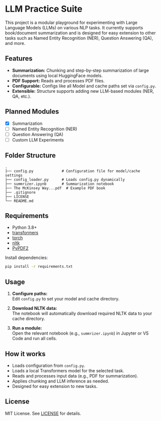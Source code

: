 # LLM Practice Suite

This project is a modular playground for experimenting with Large Language Models (LLMs) on various NLP tasks. It currently supports book/document summarization and is designed for easy extension to other tasks such as Named Entity Recognition (NER), Question Answering (QA), and more.

## Features

- **Summarization:** Chunking and step-by-step summarization of large documents using local HuggingFace models.
- **PDF Support:** Reads and processes PDF files.
- **Configurable:** Configs like all Model and cache paths set via `config.py`.
- **Extensible:** Structure supports adding new LLM-based modules (NER, QA, etc.).

## Planned Modules

- [x] Summarization
- [ ] Named Entity Recognition (NER)
- [ ] Question Answering (QA)
- [ ] Custom LLM Experiments

## Folder Structure

```
.
├── config.py             # Configuration file for model/cache settings
├── config_loader.py      # Loads config.py dynamically
├── summrizer.ipynb       # Summarization notebook
├── The McKinsey Way...pdf  # Example PDF book
├── .gitignore
├── LICENSE
└── README.md
```

## Requirements

- Python 3.8+
- [transformers](https://huggingface.co/transformers/)
- [torch](https://pytorch.org/)
- [nltk](https://www.nltk.org/)
- [PyPDF2](https://pypi.org/project/PyPDF2/)

Install dependencies:
```bash
pip install -r requirements.txt
```

## Usage

1. **Configure paths:**  
   Edit `config.py` to set your model and cache directory.

2. **Download NLTK data:**  
   The notebook will automatically download required NLTK data to your cache directory.

3. **Run a module:**  
   Open the relevant notebook (e.g., `summrizer.ipynb`) in Jupyter or VS Code and run all cells.



## How it works

- Loads configuration from `config.py`.
- Loads a local Transformers model for the selected task.
- Reads and processes input data (e.g., PDF for summarization).
- Applies chunking and LLM inference as needed.
- Designed for easy extension to new tasks.

## License

MIT License. See [LICENSE](LICENSE) for details.